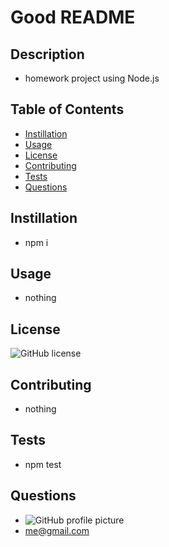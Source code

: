 # Good README 

## Description
- homework project using Node.js 

## Table of Contents
* [Instillation](##Instilation)
* [Usage](##Usage)
* [License](##License)
* [Contributing](##Contributing)
* [Tests](##Tests)
* [Questions](##Questions)


## Instillation 
- npm i

## Usage
- nothing

## License
![GitHub license](https://img.shields.io/badge/License-MIT-blue.svg)

## Contributing 
- nothing

## Tests
- npm test

## Questions 
- ![GitHub profile picture](me.jpg)
- me@gmail.com
